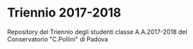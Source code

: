 # Triennio 2017-2018

Repository del Triennio degli studenti classe A.A.2017-2018 del Conservatorio
"C.Pollini" di Padova
